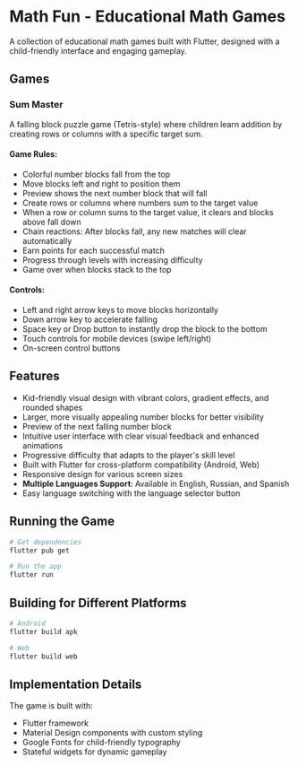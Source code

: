 # Math Fun - Educational Math Games

A collection of educational math games built with Flutter, designed with a child-friendly interface and engaging gameplay.

## Games

### Sum Master

A falling block puzzle game (Tetris-style) where children learn addition by creating rows or columns with a specific target sum.

#### Game Rules:
- Colorful number blocks fall from the top
- Move blocks left and right to position them
- Preview shows the next number block that will fall
- Create rows or columns where numbers sum to the target value
- When a row or column sums to the target value, it clears and blocks above fall down
- Chain reactions: After blocks fall, any new matches will clear automatically
- Earn points for each successful match
- Progress through levels with increasing difficulty
- Game over when blocks stack to the top

#### Controls:
- Left and right arrow keys to move blocks horizontally
- Down arrow key to accelerate falling
- Space key or Drop button to instantly drop the block to the bottom
- Touch controls for mobile devices (swipe left/right)
- On-screen control buttons

## Features

- Kid-friendly visual design with vibrant colors, gradient effects, and rounded shapes
- Larger, more visually appealing number blocks for better visibility
- Preview of the next falling number block
- Intuitive user interface with clear visual feedback and enhanced animations
- Progressive difficulty that adapts to the player's skill level
- Built with Flutter for cross-platform compatibility (Android, Web)
- Responsive design for various screen sizes
- **Multiple Languages Support**: Available in English, Russian, and Spanish
- Easy language switching with the language selector button

## Running the Game

```bash
# Get dependencies
flutter pub get

# Run the app
flutter run
```

## Building for Different Platforms

```bash
# Android
flutter build apk

# Web
flutter build web
```

## Implementation Details

The game is built with:
- Flutter framework
- Material Design components with custom styling
- Google Fonts for child-friendly typography
- Stateful widgets for dynamic gameplay